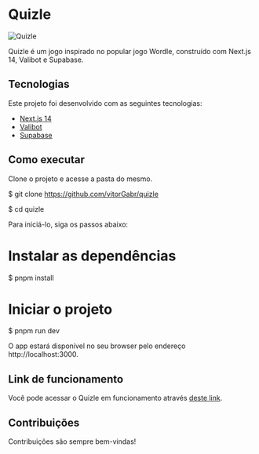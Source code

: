 # Quizle

![Quizle](https://ik.imagekit.io/91phxemhf/Captura%20de%20tela%202023-12-25%20185059.png?updatedAt=1703541161243)

Quizle é um jogo inspirado no popular jogo Wordle, construído com Next.js 14, Valibot e Supabase.

## Tecnologias

Este projeto foi desenvolvido com as seguintes tecnologias:

- [Next.js 14](https://nextjs.org/)
- [Valibot](https://www.valibot.com/)
- [Supabase](https://supabase.io/)

## Como executar

Clone o projeto e acesse a pasta do mesmo.

$ git clone https://github.com/vitorGabr/quizle

$ cd quizle


Para iniciá-lo, siga os passos abaixo:

# Instalar as dependências
$ pnpm install

# Iniciar o projeto
$ pnpm run dev


O app estará disponível no seu browser pelo endereço http://localhost:3000.

## Link de funcionamento

Você pode acessar o Quizle em funcionamento através [deste link](https://quizle.vercel.app/).

## Contribuições

Contribuições são sempre bem-vindas!